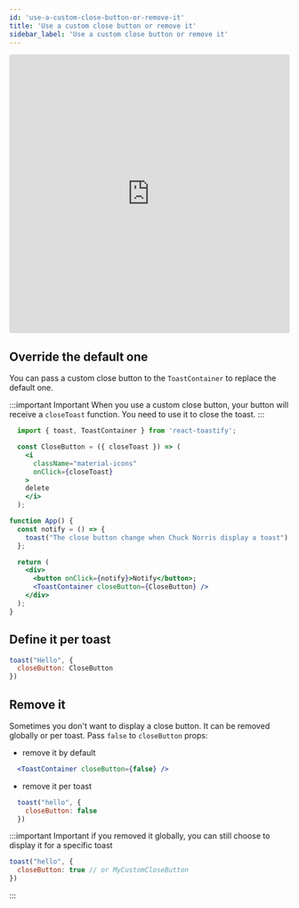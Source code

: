 ```yaml
---
id: 'use-a-custom-close-button-or-remove-it'
title: 'Use a custom close button or remove it'
sidebar_label: 'Use a custom close button or remove it'
---
```


<iframe src="https://codesandbox.io/embed/toastify-use-a-custom-close-button-or-remove-it-forked-fmc0ho?fontsize=14&hidenavigation=1&theme=dark"
     style="width:100%; height:500px; border:0; border-radius: 4px; overflow:hidden;"
     title="Toastify - Use a custom close button or remove it (forked)"
     allow="accelerometer; ambient-light-sensor; camera; encrypted-media; geolocation; gyroscope; hid; microphone; midi; payment; usb; vr; xr-spatial-tracking"
     sandbox="allow-forms allow-modals allow-popups allow-presentation allow-same-origin allow-scripts"
   ></iframe>

## Override the default one

You can pass a custom close button to the `ToastContainer` to replace the default one.

:::important Important
  When you use a custom close button, your button will receive a ```closeToast``` function.
  You need to use it to close the toast.
:::


```jsx
  import { toast, ToastContainer } from 'react-toastify';

  const CloseButton = ({ closeToast }) => (
    <i
      className="material-icons"
      onClick={closeToast}
    >
    delete
    </i>
  );

function App() {
  const notify = () => {
    toast("The close button change when Chuck Norris display a toast");
  };

  return (
    <div>
      <button onClick={notify}>Notify</button>;
      <ToastContainer closeButton={CloseButton} />
    </div>
  );
}
```

## Define it per toast

```jsx
toast("Hello", {
  closeButton: CloseButton
})
```

## Remove it

Sometimes you don't want to display a close button. It can be removed globally or per toast. Pass
`false` to `closeButton` props:

- remove it by default

```jsx
  <ToastContainer closeButton={false} />
```

- remove it per toast

```jsx
  toast("hello", {
    closeButton: false
  })
```

:::important Important
  if you removed it globally, you can still choose to display it for a specific toast  
  ```jsx
  toast("hello", {
    closeButton: true // or MyCustomCloseButton
  })
```
:::
 
